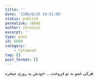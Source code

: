 ```yaml
---
title: ''
date: '1396/6/25 14:51:00'
status: publish
permalink: /6608
author: straxico
excerpt: ''
type: post
id: 6608
category:
    - tytomood
tag: []
post_format: []
---
```

هرکی غمو به تو فروخت…. خودش یه روزی میخره